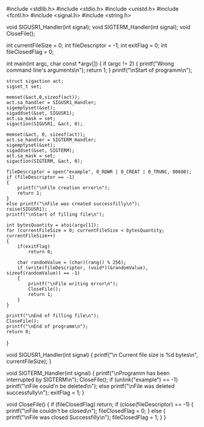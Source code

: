 #include <stdlib.h>
#include <stdio.h>
#include <unistd.h>
#include <fcntl.h>
#include <signal.h>
#include <string.h>

void SIGUSR1_Handler(int signal);
void SIGTERM_Handler(int signal);
void CloseFile();

int currentFileSize = 0;
int fileDescriptor = -1;
int exitFlag = 0;
int fileClosedFlag = 0;

int main(int argc, char const *argv[])
{
    if (argc != 2)
    {
        printf("Wrong command line's arguments\n");
        return 1;
    }
    printf("\nStart of programm\n");

    struct sigaction act;
    sigset_t set;

    memset(&act,0,sizeof(act));
    act.sa_handler = SIGUSR1_Handler;
    sigemptyset(&set);
    sigaddset(&set, SIGUSR1);
    act.sa_mask = set;
    sigaction(SIGUSR1, &act, 0);

    memset(&act, 0, sizeof(act));
    act.sa_handler = SIGTERM_Handler;
    sigemptyset(&set);
    sigaddset(&set, SIGTERM);
    act.sa_mask = set;
    sigaction(SIGTERM, &act, 0);

    fileDescriptor = open("example", 0_RDWR | 0_CREAT | 0_TRUNC, 00600);
    if (fileDescriptor == -1)
    {
        printf("\nFile creation error\n");
        return 1;
    }
    else printf("\nFile was created successfilly\n");
    raise(SIGUSR1);
    printf("\nStart of filling file\n");

    int bytesQuantity = atoi(argv[1]);
    for (currentFileSize = 0; currentFileSize < bytesQuantity; currentFileSize++)
    {
        if(exitFlag)
            return 0;

        char randomValue = (char)(rang() % 256);
        if (write(fileDescriptor, (void*)(&randomValue), sizeof(randomValue)) == -1)
        {
            printf("\nFile writing error\n");
            CloseFile();
            return 1;
        }
    }

    printf("\nEnd of filling file\n");
    CloseFile();
    printf("\nEnd of programm\n");
    return 0;
}

void SIGUSR1_Handler(int signal)
{
    printf("\n Current file size is %d bytes\n", currentFileSize);
}

void SIGTERM_Handler(int signal)
{
    printf("\nProgramm has been interrupted by SIGTERM\n");
    CloseFile();
    if (unlink("example") == -1)
        printf("\nFile could'n be deleted\n");
    else
        printf("\nFile was deleted successfully\n");
    exitFlag = 1;
}

void CloseFile()
{
    if (fileClosedFlag)
        return;
    if (close(fileDescriptor) == -1)
    {
        printf("\nFile couldn't be closed\n");
        fileClosedFlag = 0;
    }
    else
    {
        printf("\nFile was closed Successfilly\n");
        fileClosedFlag = 1;
    }
}
